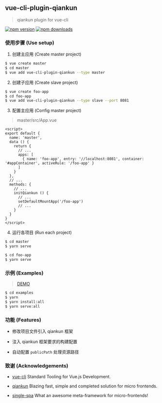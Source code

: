 ## vue-cli-plugin-qiankun

> qiankun plugin for vue-cli

[![npm version](https://img.shields.io/npm/v/vue-cli-plugin-qiankun.svg?style=flat-square)](https://www.npmjs.com/package/vue-cli-plugin-qiankun) [![npm downloads](https://img.shields.io/npm/dt/vue-cli-plugin-qiankun.svg?style=flat-square)](https://www.npmjs.com/package/vue-cli-plugin-qiankun)

### 使用步骤 (Use setup)

1. 创建主应用 (Create master project)

``` sh
$ vue create master
$ cd master
$ vue add vue-cli-plugin-qiankun --type master
```

2. 创建子应用 (Create slave project)

``` sh
$ vue create foo-app
$ cd foo-app
$ vue add vue-cli-plugin-qiankun --type slave --port 8081
```

3. 配置主应用 (Config master project)

> master/src/App.vue

``` vue
<script>
export default {
  name: 'master',
  data () {
    return {
      // ...
      apps: [
        { name: 'foo-app', entry: '//localhost:8081', container: '#appContainer', activeRule: '/foo-app' }
      ]
    }
  },
  // ...
  methods: {
    // ...
    initQiankun () {
      // ...
      setDefaultMountApp('/foo-app')
      // ...
    }
  }
}
</script>
```

4. 运行各项目 (Run each project)

``` sh
$ cd master
$ yarn serve
```

``` sh
$ cd foo-app
$ yarn serve
```

### 示例 (Examples)

> [DEMO](https://f-loat.github.io/vue-cli-plugin-qiankun)

``` sh
$ cd examples
$ yarn
$ yarn install:all
$ yarn serve:all
```

### 功能 (Features)

- 修改项目文件引入 qiankun 框架

- 注入 qiankun 框架要求的构建配置

- 自动配置 `publicPath` 处理资源路径

### 致谢 (Acknowledgements)

- [vue-cli](https://github.com/vuejs/vue-cli) Standard Tooling for Vue.js Development.

- [qiankun](https://github.com/umijs/qiankun) Blazing fast, simple and completed solution for micro frontends.

- [single-spa](https://github.com/CanopyTax/single-spa) What an awesome meta-framework for micro-frontends!
